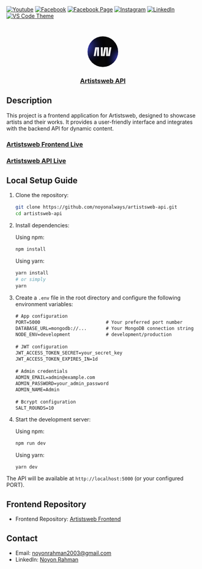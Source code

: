 [![Youtube][youtube-shield]][youtube-url]
[![Facebook][facebook-shield]][facebook-url]
[![Facebook Page][facebook-shield]][facebook-group-url]
[![Instagram][instagram-shield]][instagram-url]
[![LinkedIn][linkedin-shield]][linkedin-url]
[![VS Code Theme][vscode-shield]][vscode-theme-url]

<!-- PROJECT LOGO -->
<br />
<p align="center">
    <img src="./public/logo.png" alt="Logo" width="80" height="80" style="border-radius:50%;" />
    <h3 align="center">
        <a href="https://artistsweb-api.vercel.app" target="_blank" >
            Artistsweb API
        </a>
    </h3>
</p>

## Description

This project is a frontend application for Artistsweb, designed to showcase artists and their works. It provides a user-friendly interface and integrates with the backend API for dynamic content.

### [Artistsweb Frontend Live](https://artistsweb.vercel.app/)

### [Artistsweb API Live](https://artistsweb-api.vercel.app/)

## Local Setup Guide

1. Clone the repository:

   ```bash
   git clone https://github.com/noyonalways/artistsweb-api.git
   cd artistsweb-api
   ```

2. Install dependencies:

   Using npm:

   ```bash
   npm install
   ```

   Using yarn:

   ```bash
   yarn install
   # or simply
   yarn
   ```

3. Create a `.env` file in the root directory and configure the following environment variables:

   ```env
   # App configuration
   PORT=5000                        # Your preferred port number
   DATABASE_URL=mongodb://...       # Your MongoDB connection string
   NODE_ENV=development             # development/production

   # JWT configuration
   JWT_ACCESS_TOKEN_SECRET=your_secret_key
   JWT_ACCESS_TOKEN_EXPIRES_IN=1d

   # Admin credentials
   ADMIN_EMAIL=admin@example.com
   ADMIN_PASSWORD=your_admin_password
   ADMIN_NAME=Admin

   # Bcrypt configuration
   SALT_ROUNDS=10
   ```

4. Start the development server:

   Using npm:

   ```bash
   npm run dev
   ```

   Using yarn:

   ```bash
   yarn dev
   ```

The API will be available at `http://localhost:5000` (or your configured PORT).

## Frontend Repository

- Frontend Repository: [Artistsweb Frontend](https://github.com/noyonalways/artistsweb-frontend)

## Contact

- Email: [noyonrahman2003@gmail.com](mailto:noyonrahman2003@gmail.com)
- LinkedIn: [Noyon Rahman](https://linkedin.com/in/noyonalways)

<!-- MARKDOWN LINKS & IMAGES -->

[youtube-shield]: https://img.shields.io/badge/-Youtube-black.svg?style=round-square&logo=youtube&color=555&logoColor=white
[youtube-url]: https://youtube.com/@deskofnoyon
[facebook-shield]: https://img.shields.io/badge/-Facebook-black.svg?style=round-square&logo=facebook&color=555&logoColor=white
[facebook-url]: https://facebook.com/noyonalways
[facebook-group-url]: https://facebook.com/webbronoyon
[instagram-shield]: https://img.shields.io/badge/-Instagram-black.svg?style=round-square&logo=instagram&color=555&logoColor=white
[instagram-url]: https://instagram.com/noyonalways
[linkedin-shield]: https://img.shields.io/badge/-LinkedIn-black.svg?style=round-square&logo=linkedin&colorB=555
[linkedin-url]: https://linkedin.com/in/noyonalways
[vscode-shield]: https://img.shields.io/badge/-VS%20Code%20Theme-black.svg?style=round-square&logo=visualstudiocode&colorB=555
[vscode-theme-url]: https://marketplace.visualstudio.com/items?itemName=noyonalways.codevibe-themes
